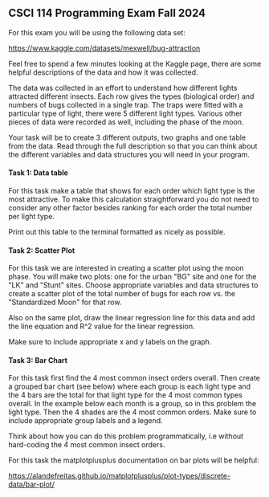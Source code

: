 ## CSCI 114 Programming Exam Fall 2024

For this exam you will be using the following data set:

https://www.kaggle.com/datasets/mexwell/bug-attraction

Feel free to spend a few minutes looking at the Kaggle page, there are some helpful descriptions of the data and how it was collected.

The data was collected in an effort to understand how different lights attracted different insects. Each row gives the types (biological order) and numbers of bugs collected in a single trap. The traps were fitted with a particular type of light, there were 5 different light types. Various other pieces of data were recorded as well, including the phase of the moon.

Your task will be to create 3 different outputs, two graphs and one table from the data. Read through the full description so that you can think about the different variables and data structures you will need in your program.

#### Task 1: Data table

For this task make a table that shows for each order which light type is the most attractive. To make this calculation straightforward you do not need to consider any other factor besides ranking for each order the total number per light type.

Print out this table to the terminal formatted as nicely as possible.

#### Task 2: Scatter Plot

For this task we are interested in creating a scatter plot using the moon phase. You will make two plots: one for the urban "BG" site and one for the "LK" and "Stunt" sites. Choose appropriate variables and data structures to create a scatter plot of the total number of bugs for each row vs. the "Standardized Moon" for that row. 

Also on the same plot, draw the linear regression line for this data and add the line equation and R^2 value for the linear regression.

Make sure to include appropriate x and y labels on the graph.

#### Task 3: Bar Chart

For this task first find the 4 most common insect orders overall. Then create a grouped bar chart (see below) where each group is each light type and the 4 bars are the total for that light type for the 4 most common types overall. In the example below each month is a group, so in this problem the light type. Then the 4 shades are the 4 most common orders. Make sure to include appropriate group labels and a legend.

Think about how you can do this problem programmatically, i.e without hard-coding the 4 most common insect orders.

For this task the matplotplusplus documentation on bar plots will be helpful:

https://alandefreitas.github.io/matplotplusplus/plot-types/discrete-data/bar-plot/